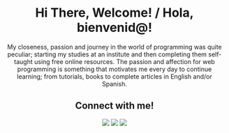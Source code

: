 <div align="center">
  <div>
    <h1>Hi There, Welcome! / Hola, bienvenid@!</h1>
  </div>
  <div>
    My closeness, passion and journey in the world of programming was quite peculiar; starting my studies at an institute and then completing them self-taught using free online resources.
    The passion and affection for web programming is something that motivates me every day to continue learning; from tutorials, books to complete articles in English and/or Spanish.
  </div>
  <div>
    <h2>Connect with me!</h2>
      <a target="_blank" href="https://www.linkedin.com/in/antoniomaldonadotech/"><img src="https://img.shields.io/badge/-LinkedIn-0077B5?style=for-the-badge&logo=Linkedin&logoColor=white"></img></a>
      <a target="_blank" href="mailto:antoniomaldonadotech@gmail.com"><img src="https://img.shields.io/badge/-Gmail-D14836?style=for-the-badge&logo=Gmail&logoColor=white"></img></a>
      <a target="_blank" href="https://twitter.com/malsebasmal"><img src="https://img.shields.io/badge/-Twitter-1DA1F2?style=for-the-badge&logo=Twitter&logoColor=white"></img></a>
  </div>
</div>
